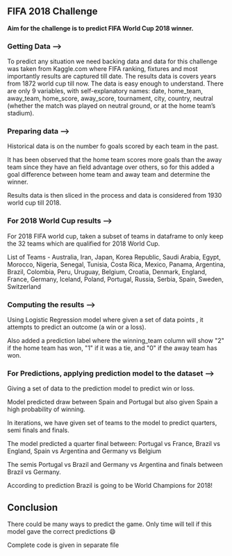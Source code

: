 ## FIFA 2018 Challenge

**Aim for the challenge is to predict FIFA World Cup 2018 winner.**

### Getting Data --> 

To predict any situation we need backing data and data for this challenge was taken from Kaggle.com where FIFA ranking, fixtures and most importantly results are captured till date.
The results data is covers years from 1872 world cup till now.
The data is easy enough to understand. There are only 9 variables, with self-explanatory names: date, home_team, away_team, home_score, away_score, tournament, city, country, neutral (whether the match was played on neutral ground, or at the home team’s stadium).

### Preparing data --> 

Historical data is on the number fo goals scored by each team in the past.

It has been observed that the home team scores more goals than the away team since they have an field advantage over others, so for this added a goal difference between home team and away team and determine the winner.

Results data is then sliced in the process and data is considered from 1930 world cup till 2018.

### For 2018 World Cup results -->
For 2018 FIFA world cup, taken a subset of teams in dataframe to only keep the 32 teams which are qualified for 2018 World Cup.

List of Teams - 
Australia, Iran, Japan, Korea Republic, Saudi Arabia, Egypt, Morocco, Nigeria, Senegal, Tunisia, Costa Rica, Mexico, 
Panama, Argentina, Brazil, Colombia, Peru, Uruguay, Belgium, Croatia, Denmark, England, France, Germany, Iceland, Poland, Portugal, Russia, Serbia, Spain, Sweden, Switzerland
            
### Computing the results --> 
Using Logistic Regression model where given a set of data points , it attempts to predict an outcome (a win or a loss).

Also added a prediction label where the winning_team column will show "2" if the home team has won, "1" if it was a tie, and "0" if the away team has won.

### For Predictions, applying prediction model to the dataset -->

Giving a set of data to the prediction model to predict win or loss.

Model predicted  draw between Spain and Portugal but also given Spain a high probability of winning. 

In iterations, we have given set of teams to the model to predict quarters, semi finals and finals.

The model predicted a quarter final between: Portugal vs France, Brazil vs England, Spain vs Argentina and Germany vs Belgium

The semis Portugal vs Brazil and Germany vs Argentina and finals between Brazil vs Germany.

According to prediction Brazil is going to be World Champions for 2018!

## Conclusion 

There could be many ways to predict the game. Only time will tell if this model gave the correct predictions :smile:

Complete code is given in separate file 

            
    
